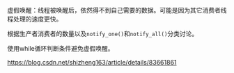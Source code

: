 虚假唤醒：线程被唤醒后，依然得不到自己需要的数据。可能是因为其它消费者线程处理的速度更快。

根据生产者消费者的数量以及`notify_one()`和`notify_all()`分类讨论。

使用while循环判断条件避免虚假唤醒。

https://blog.csdn.net/shizheng163/article/details/83661861